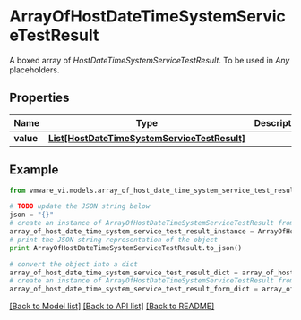# ArrayOfHostDateTimeSystemServiceTestResult

A boxed array of *HostDateTimeSystemServiceTestResult*. To be used in *Any* placeholders. 

## Properties
Name | Type | Description | Notes
------------ | ------------- | ------------- | -------------
**value** | [**List[HostDateTimeSystemServiceTestResult]**](HostDateTimeSystemServiceTestResult.md) |  | 

## Example

```python
from vmware_vi.models.array_of_host_date_time_system_service_test_result import ArrayOfHostDateTimeSystemServiceTestResult

# TODO update the JSON string below
json = "{}"
# create an instance of ArrayOfHostDateTimeSystemServiceTestResult from a JSON string
array_of_host_date_time_system_service_test_result_instance = ArrayOfHostDateTimeSystemServiceTestResult.from_json(json)
# print the JSON string representation of the object
print ArrayOfHostDateTimeSystemServiceTestResult.to_json()

# convert the object into a dict
array_of_host_date_time_system_service_test_result_dict = array_of_host_date_time_system_service_test_result_instance.to_dict()
# create an instance of ArrayOfHostDateTimeSystemServiceTestResult from a dict
array_of_host_date_time_system_service_test_result_form_dict = array_of_host_date_time_system_service_test_result.from_dict(array_of_host_date_time_system_service_test_result_dict)
```
[[Back to Model list]](../README.md#documentation-for-models) [[Back to API list]](../README.md#documentation-for-api-endpoints) [[Back to README]](../README.md)


